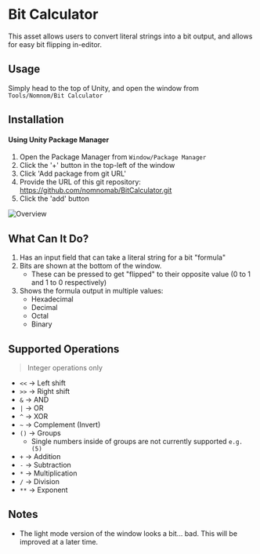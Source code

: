 # Bit Calculator
This asset allows users to convert literal strings into a bit output, and allows for easy bit flipping in-editor.

## Usage
Simply head to the top of Unity, and open the window from `Tools/Nomnom/Bit Calculator`

## Installation
#### Using Unity Package Manager
1. Open the Package Manager from `Window/Package Manager`
2. Click the '+' button in the top-left of the window
3. Click 'Add package from git URL'
4. Provide the URL of this git repository: https://github.com/nomnomab/BitCalculator.git
5. Click the 'add' button

![Overview](./GitResources~/overview.png)

## What Can It Do?
1. Has an input field that can take a literal string for a bit "formula"
2. Bits are shown at the bottom of the window. 
   - These can be pressed to get "flipped" to their opposite value (0 to 1 and 1 to 0 respectively)
3. Shows the formula output in multiple values:
   - Hexadecimal
   - Decimal
   - Octal
   - Binary

## Supported Operations
> Integer operations only
- `<<` → Left shift
- `>>` → Right shift
- `&` → AND
- `|` → OR
- `^` → XOR
- `~` → Complement (Invert)
- `()` → Groups
  - Single numbers inside of groups are not currently supported `e.g. (5)`
- `+` → Addition
- `-` → Subtraction
- `*` → Multiplication
- `/` → Division
- `**` → Exponent

## Notes
- The light mode version of the window looks a bit... bad. This will be improved at a later time.